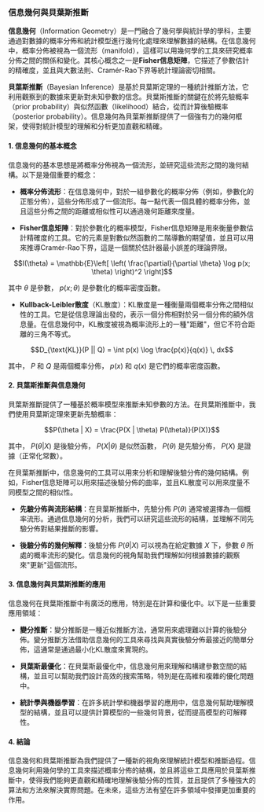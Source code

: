 ### 信息幾何與貝葉斯推斷

**信息幾何**（Information Geometry）是一門融合了幾何學與統計學的學科，主要通過對數據的概率分佈和統計模型進行幾何化處理來理解數據的結構。在信息幾何中，概率分佈被視為一個流形（manifold），這樣可以用幾何學的工具來研究概率分佈之間的關係和變化。其核心概念之一是**Fisher信息矩陣**，它描述了參數估計的精確度，並且與大數法則、Cramér-Rao下界等統計理論密切相關。

**貝葉斯推斷**（Bayesian Inference）是基於貝葉斯定理的一種統計推斷方法，它利用觀察到的數據來更新對未知參數的信念。貝葉斯推斷的關鍵在於將先驗概率（prior probability）與似然函數（likelihood）結合，從而計算後驗概率（posterior probability）。信息幾何為貝葉斯推斷提供了一個強有力的幾何框架，使得對統計模型的理解和分析更加直觀和精確。

#### 1. 信息幾何的基本概念

信息幾何的基本思想是將概率分佈視為一個流形，並研究這些流形之間的幾何結構。以下是幾個重要的概念：

- **概率分佈流形**：在信息幾何中，對於一組參數化的概率分佈（例如，參數化的正態分佈），這些分佈形成了一個流形。每一點代表一個具體的概率分佈，並且這些分佈之間的距離或相似性可以通過幾何距離來度量。
  
- **Fisher信息矩陣**：對於參數化的概率模型，Fisher信息矩陣是用來衡量參數估計精確度的工具。它的元素是對數似然函數的二階導數的期望值，並且可以用來推導Cramér-Rao下界，這是一個關於估計器最小誤差的理論界限。

  
```math
I(\theta) = \mathbb{E}\left[ \left( \frac{\partial}{\partial \theta} \log p(x; \theta) \right)^2 \right]
```


  其中  $`\theta`$  是參數， $`p(x; \theta)`$  是參數化的概率密度函數。

- **Kullback-Leibler散度**（KL散度）：KL散度是一種衡量兩個概率分佈之間相似性的工具。它是從信息理論出發的，表示一個分佈相對於另一個分佈的額外信息量。在信息幾何中，KL散度被視為概率流形上的一種"距離"，但它不符合距離的三角不等式。

  
```math
D_{\text{KL}}(P || Q) = \int p(x) \log \frac{p(x)}{q(x)} \, dx
```


  其中， $`P`$  和  $`Q`$  是兩個概率分佈， $`p(x)`$  和  $`q(x)`$  是它們的概率密度函數。

#### 2. 貝葉斯推斷與信息幾何

貝葉斯推斷提供了一種基於概率模型來推斷未知參數的方法。在貝葉斯推斷中，我們使用貝葉斯定理來更新先驗概率：


```math
P(\theta | X) = \frac{P(X | \theta) P(\theta)}{P(X)}
```


其中， $`P(\theta | X)`$  是後驗分佈， $`P(X | \theta)`$  是似然函數， $`P(\theta)`$  是先驗分佈， $`P(X)`$  是證據（正常化常數）。

在貝葉斯推斷中，信息幾何的工具可以用來分析和理解後驗分佈的幾何結構。例如，Fisher信息矩陣可以用來描述後驗分佈的曲率，並且KL散度可以用來度量不同模型之間的相似性。

- **先驗分佈與流形結構**：在貝葉斯推斷中，先驗分佈  $`P(\theta)`$  通常被選擇為一個概率流形。通過信息幾何的分析，我們可以研究這些流形的結構，並理解不同先驗分佈對結果推斷的影響。

- **後驗分佈的幾何解釋**：後驗分佈  $`P(\theta | X)`$  可以視為在給定數據  $`X`$  下，參數  $`\theta`$  所處的概率流形的變化。信息幾何的視角幫助我們理解如何根據數據的觀察來"更新"這個流形。

#### 3. 信息幾何與貝葉斯推斷的應用

信息幾何在貝葉斯推斷中有廣泛的應用，特別是在計算和優化中。以下是一些重要應用領域：

- **變分推斷**：變分推斷是一種近似推斷方法，通常用來處理難以計算的後驗分佈。變分推斷方法借助信息幾何的工具來尋找與真實後驗分佈最接近的簡單分佈，這通常是通過最小化KL散度來實現的。

- **貝葉斯最優化**：在貝葉斯最優化中，信息幾何用來理解和構建參數空間的結構，並且可以幫助我們設計高效的搜索策略，特別是在高維和複雜的優化問題中。

- **統計學與機器學習**：在許多統計學和機器學習的應用中，信息幾何幫助理解模型的結構，並且可以提供計算模型的一些幾何背景，從而提高模型的可解釋性。

#### 4. 結論

信息幾何和貝葉斯推斷為我們提供了一種新的視角來理解統計模型和推斷過程。信息幾何利用幾何學的工具來描述概率分佈的結構，並且將這些工具應用於貝葉斯推斷中，使得我們能夠更直觀和精確地理解後驗分佈的性質，並且提供了多種強大的算法和方法來解決實際問題。在未來，這些方法有望在許多領域中發揮更加重要的作用。